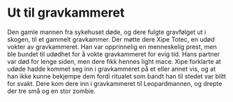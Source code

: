 # Ut til gravkammeret

Den gamle mannen fra sykehuset døde, og dere fulgte gravfølget ut i skogen, til et gammelt gravkammer. Der møtte dere Xipe Totec, en udød
vokter av gravkammeret. Han var opprinnelig en menneskelig prest, men ble bundet til udødhet for å vokte gravkammeret for evig tid.
Hans partner var død for lenge siden, men dere fikk hennes light mace. Xipe forklarte at udøde hadde kommet seg inn i gravkammeret på et
eller annet vis, og at han ikke kunne bekjempe dem fordi ritualet som bandt han til stedet var blitt for svakt. Dere kom dere inn
i gravkammeret til Leopardmannen, og drepte der tre små og en stor zombie. 



